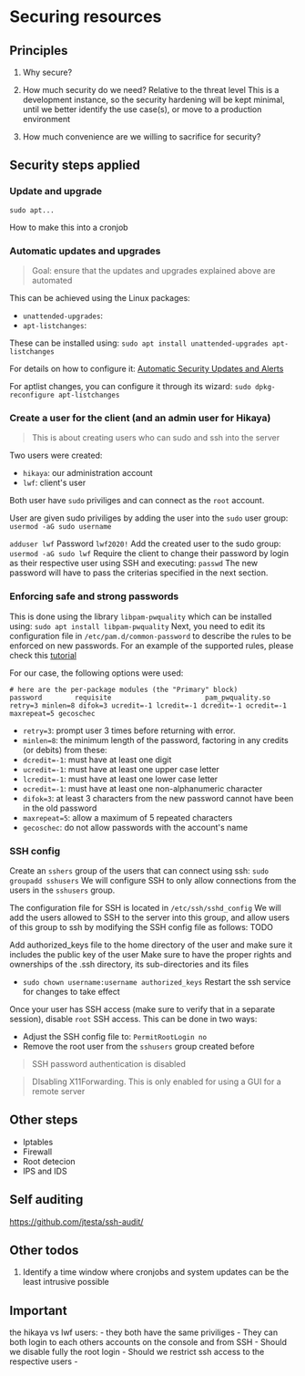 # Securing resources

## Principles

1. Why secure?

2. How much security do we need?
Relative to the threat level
This is a development instance, so the security hardening will be kept minimal, until we better identify the use case(s),
or move to a production environment

3. How much convenience are we willing to sacrifice for security?

## Security steps applied

### Update and upgrade

`sudo apt...`

How to make this into a cronjob


### Automatic updates and upgrades

> Goal: ensure that the updates and upgrades explained above are automated

This can be achieved using the Linux packages:
-  `unattended-upgrades`: 
-  `apt-listchanges`:

These can be installed using: `sudo apt install unattended-upgrades apt-listchanges`

For details on how to configure it: [Automatic Security Updates and Alerts](https://github.com/imthenachoman/How-To-Secure-A-Linux-Server#automatic-security-updates-and-alerts)

For aptlist changes, you can configure it through its wizard: `sudo dpkg-reconfigure apt-listchanges`


### Create a user for the client (and an admin user for Hikaya)

<!-- > Make sure to have multiple SSH sessions open, since you might lock yourself out during these steps -->
> This is about creating users who can sudo and ssh into the server

Two users were created:
- `hikaya`: our administration account
- `lwf`: client's user

Both user have `sudo` priviliges and can connect as the `root` account.

User are given sudo priviliges by adding the user into the `sudo` user group: `usermod -aG sudo username`

`adduser lwf`
Password `lwf2020!`
Add the created user to the sudo group: `usermod -aG sudo lwf`
Require the client to change their password by login as their respective user using SSH and executing: `passwd`
The new password will have to pass the criterias specified in the next section.

### Enforcing safe and strong passwords

This is done using the library `libpam-pwquality` which can be installed using: `sudo apt install libpam-pwquality`
Next, you need to edit its configuration file in `/etc/pam.d/common-password` to describe the rules to be enforced on new passwords. For an example of the supported rules, please check this [tutorial](https://www.networkworld.com/article/2726217/how-to-enforce-password-complexity-on-linux.html)

For our case, the following options were used:

```
# here are the per-package modules (the "Primary" block)
password        requisite                       pam_pwquality.so retry=3 minlen=8 difok=3 ucredit=-1 lcredit=-1 dcredit=-1 ocredit=-1 maxrepeat=5 gecoschec
```

- `retry=3`: prompt user 3 times before returning with error.
- `minlen=8`: the minimum length of the password, factoring in any credits (or debits) from these:
- `dcredit=-1`: must have at least one digit
- `ucredit=-1`: must have at least one upper case letter
- `lcredit=-1`: must have at least one lower case letter
- `ocredit=-1`: must have at least one non-alphanumeric character
- `difok=3`: at least 3 characters from the new password cannot have been in the old password
- `maxrepeat=5`: allow a maximum of 5 repeated characters
- `gecoschec`: do not allow passwords with the account's name

### SSH config

Create an `sshers` group of the users that can connect using ssh: `sudo groupadd sshusers`
We will configure SSH to only allow connections from the users in the `sshusers` group.

The configuration file for SSH is located in `/etc/ssh/sshd_config`
We will add the users allowed to SSH to the server into this group, and allow users of this group to ssh by modifying the SSH config file as follows:
 TODO

Add authorized_keys file to the home directory of the user and make sure it includes the public key of the user
Make sure to have the proper rights and ownerships of the .ssh directory, its sub-directories and its files
- `sudo chown username:username authorized_keys`
Restart the ssh service for changes to take effect

Once your user has SSH access (make sure to verify that in a separate session), disable `root` SSH access. This can be done in two ways:

- Adjust the SSH config file to: `PermitRootLogin no`
- Remove the root user from the `sshusers` group created before

> SSH password authentication is disabled

> DIsabling X11Forwarding. This is only enabled for using a GUI for a remote server

## Other steps

- Iptables
- Firewall
- Root detecion
- IPS and IDS

## Self auditing

https://github.com/jtesta/ssh-audit/


## Other todos

1. Identify a time window where cronjobs and system updates can be the least intrusive possible




## Important

the hikaya vs lwf users:
    - they both have the same priviliges
    - They can both login to each others accounts on the console and from SSH
    - Should we disable fully the root login
    - Should we restrict ssh access to the respective users
    - 